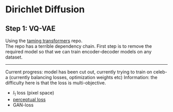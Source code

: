 # Dirichlet Diffusion

## Step 1: VQ-VAE
Using the [taming transformers](https://github.com/CompVis/taming-transformers) repo.  
The repo has a terrible dependency chain. First step is to remove the required model so that we can train encoder-decoder models on any dataset. 

---

Current progress: model has been cut out, currently trying to train on celeb-a (currently balancing losses, optimization weights etc)
Information: the difficulty here is that the loss is multi-objective.  
* $l_1$ loss (pixel space)
* [perceptual loss](https://arxiv.org/abs/1801.03924)
* GAN-loss
